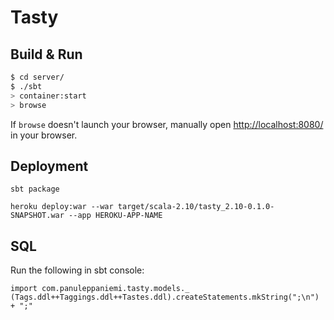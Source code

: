 # Tasty #

## Build & Run ##

```sh
$ cd server/
$ ./sbt
> container:start
> browse
```

If `browse` doesn't launch your browser, manually open [http://localhost:8080/](http://localhost:8080/) in your browser.

## Deployment

`sbt package`

`heroku deploy:war --war target/scala-2.10/tasty_2.10-0.1.0-SNAPSHOT.war --app HEROKU-APP-NAME`

## SQL

Run the following in sbt console:

```
import com.panuleppaniemi.tasty.models._
(Tags.ddl++Taggings.ddl++Tastes.ddl).createStatements.mkString(";\n") + ";"
```

